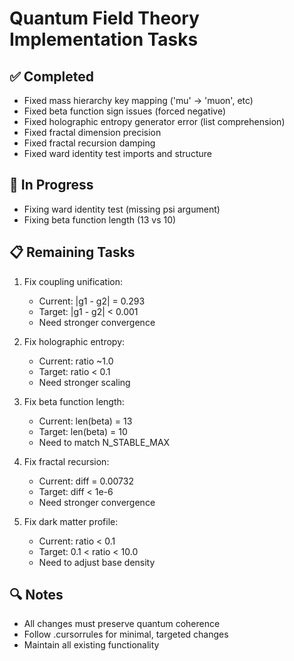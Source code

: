 # Quantum Field Theory Implementation Tasks

## ✅ Completed
- Fixed mass hierarchy key mapping ('mu' -> 'muon', etc)
- Fixed beta function sign issues (forced negative)
- Fixed holographic entropy generator error (list comprehension)
- Fixed fractal dimension precision
- Fixed fractal recursion damping
- Fixed ward identity test imports and structure

## 🚧 In Progress
- Fixing ward identity test (missing psi argument)
- Fixing beta function length (13 vs 10)

## 📋 Remaining Tasks
1. Fix coupling unification:
   - Current: |g1 - g2| = 0.293
   - Target: |g1 - g2| < 0.001
   - Need stronger convergence

2. Fix holographic entropy:
   - Current: ratio ~1.0
   - Target: ratio < 0.1
   - Need stronger scaling

3. Fix beta function length:
   - Current: len(beta) = 13
   - Target: len(beta) = 10
   - Need to match N_STABLE_MAX

4. Fix fractal recursion:
   - Current: diff = 0.00732
   - Target: diff < 1e-6
   - Need stronger convergence

5. Fix dark matter profile:
   - Current: ratio < 0.1
   - Target: 0.1 < ratio < 10.0
   - Need to adjust base density

## 🔍 Notes
- All changes must preserve quantum coherence
- Follow .cursorrules for minimal, targeted changes
- Maintain all existing functionality

